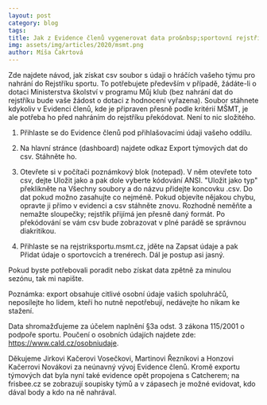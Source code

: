 ```yaml
---
layout: post
category: blog
tags:
title: Jak z Evidence členů vygenerovat data pro&nbsp;sportovní rejstřík
img: assets/img/articles/2020/msmt.png
author: Míša Čakrtová
---
```


Zde najdete návod, jak získat csv soubor s údaji o hráčích vašeho týmu pro nahrání do Rejstříku sportu. To potřebujete především v případě, žádáte-li o dotaci Ministerstva školství v programu Můj klub (bez nahrání dat do rejstříku bude vaše žádost o dotaci z hodnocení vyřazena). Soubor stáhnete kdykoliv v Evidenci členů, kde je připraven přesně podle kritérií MŠMT, je ale potřeba ho před nahráním do rejstříku překódovat. Není to nic složitého.

1. Přihlaste se do Evidence členů pod přihlašovacími údaji vašeho oddílu.

2. Na hlavní stránce (dashboard) najdete odkaz Export týmových dat do csv. Stáhněte ho.

3. Otevřete si v počítači poznámkový blok (notepad). V něm otevřete toto csv, dejte Uložit jako a pak dole vyberte kódování ANSI. "Uložit jako typ" překlikněte na Všechny soubory a do názvu přidejte koncovku .csv. Do dat pokud možno zasahujte co nejméně. Pokud objevíte nějakou chybu, opravte ji přímo v evidenci a csv stáhněte znovu. Rozhodně neměňte a nemažte sloupečky; rejstřík přijímá jen přesně daný formát. Po překódování se vám csv bude zobrazovat v plné parádě se správnou diakritikou.

4. Přihlaste se na rejstriksportu.msmt.cz, jděte na Zapsat údaje a pak Přidat údaje o sportovcích a trenérech. Dál je postup asi jasný.


Pokud byste potřebovali poradit nebo získat data zpětně za minulou sezónu, tak mi napište.

Poznámka: export obsahuje citlivé osobní údaje vašich spoluhráčů, neposílejte ho lidem, kteří ho nutně nepotřebují, nedávejte ho nikam ke stažení.

Data shromažďujeme za účelem naplnění §3a odst. 3 zákona 115/2001 o podpoře sportu. Poučení o osobních údajích najdete zde: https://www.cald.cz/osobniudaje.


Děkujeme Jirkovi Kačerovi Vosečkovi, Martinovi Řezníkovi a Honzovi Kačerrovi Novákovi za neúnavný vývoj Evidence členů. Kromě exportu týmových dat byla nyní také evidence opět propojena s Catcherem; na frisbee.cz se zobrazují soupisky týmů a v zápasech je možné evidovat, kdo dával body a kdo na ně nahrával.
